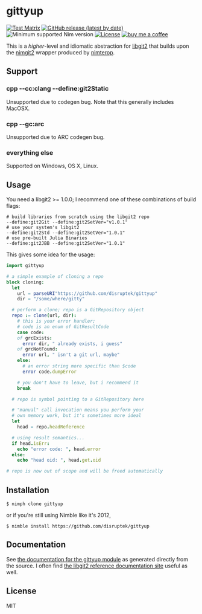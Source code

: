 # gittyup

[![Test Matrix](https://github.com/disruptek/gittyup/workflows/CI/badge.svg)](https://github.com/disruptek/gittyup/actions?query=workflow%3ACI)
[![GitHub release (latest by date)](https://img.shields.io/github/v/release/disruptek/gittyup?style=flat)](https://github.com/disruptek/gittyup/releases/latest)
![Minimum supported Nim version](https://img.shields.io/badge/nim-1.0.8%2B-informational?style=flat&logo=nim)
[![License](https://img.shields.io/github/license/disruptek/gittyup?style=flat)](#license)
[![buy me a coffee](https://img.shields.io/badge/donate-buy%20me%20a%20coffee-orange.svg)](https://www.buymeacoffee.com/disruptek)

This is a _higher_-level and idiomatic abstraction for
[libgit2](https://libgit2.org/) that builds upon the
[nimgit2](https://github.com/genotrance/nimgit2) wrapper produced by
[nimterop](https://github.com/nimterop/nimterop).

## Support

### cpp --cc:clang --define:git2Static

Unsupported due to codegen bug.  Note that this generally includes MacOSX.

### cpp --gc:arc

Unsupported due to ARC codegen bug.

### everything else

Supported on Windows, OS X, Linux.

## Usage

You need a libgit2 >= 1.0.0; I recommend one of these combinations of build
flags:

```
# build libraries from scratch using the libgit2 repo
--define:git2Git --define:git2SetVer="v1.0.1"
# use your system's libgit2
--define:git2Std --define:git2SetVer="1.0.1"
# use pre-built Julia Binaries
--define:git2JBB --define:git2SetVer="1.0.1"
```

This gives some idea for the usage:

```nim
import gittyup

# a simple example of cloning a repo
block cloning:
  let
    url = parseURI"https://github.com/disruptek/gittyup"
    dir = "/some/where/gitty"

  # perform a clone; repo is a GitRepository object
  repo := clone(url, dir):
    # this is your error handler;
    # code is an enum of GitResultCode
    case code:
    of grcExists:
      error dir, " already exists, i guess"
    of grcNotFound:
      error url, " isn't a git url, maybe"
    else:
      # an error string more specific than $code
      error code.dumpError

    # you don't have to leave, but i recommend it
    break

  # repo is symbol pointing to a GitRepository here

  # "manual" call invocation means you perform your
  # own memory work, but it's sometimes more ideal
  let
    head = repo.headReference

  # using result semantics...
  if head.isErr:
    echo "error code: ", head.error
  else:
    echo "head oid: ", head.get.oid

# repo is now out of scope and will be freed automatically
```

## Installation

```
$ nimph clone gittyup
```
or if you're still using Nimble like it's 2012,
```
$ nimble install https://github.com/disruptek/gittyup
```

## Documentation

See [the documentation for the gittyup module](https://disruptek.github.io/gittyup/gittyup.html) as generated directly from the source.  I often find
[the libgit2 reference documentation site](https://libgit2.org/) useful
as well.

## License
MIT
